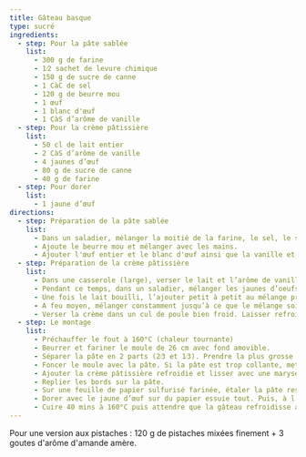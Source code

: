 ```yaml
---
title: Gâteau basque
type: sucré
ingredients:
  - step: Pour la pâte sablée
    list:
      - 300 g de farine
      - 1⁄2 sachet de levure chimique
      - 150 g de sucre de canne
      - 1 CàC de sel
      - 120 g de beurre mou
      - 1 œuf
      - 1 blanc d'œuf
      - 1 CàS d’arôme de vanille
  - step: Pour la crème pâtissière
    list:
      - 50 cl de lait entier
      - 2 CàS d’arôme de vanille
      - 4 jaunes d’œuf
      - 80 g de sucre de canne
      - 40 g de farine
  - step: Pour dorer
    list:
      - 1 jaune d’œuf
directions:
  - step: Préparation de la pâte sablée
    list:
      - Dans un saladier, mélanger la moitié de la farine, le sel, le sucre et levure.
      - Ajoute le beurre mou et mélanger avec les mains.
      - Ajouter l'œuf entier et le blanc d'œuf ainsi que la vanille et pétrir en ajoutant le restant de farine. Lorsque la pâte prend forme, former une boule et mettre au réfrigérateur (en couvrant le saladier d’un torchon propre) pour 2 h.
  - step: Préparation de la crème pâtissière
    list:
      - Dans une casserole (large), verser le lait et l’arôme de vanille. Mettre le lait à bouillir (surveiller la cuisson).
      - Pendant ce temps, dans un saladier, mélanger les jaunes d’oeufs avec le sucre et fouetter énergiquement afin que le mélange blanchisse (ou utiliser un batteur électrique). Puis ajouter la farine et bien mélanger.
      - Une fois le lait bouilli, l’ajouter petit à petit au mélange précédent tout en mélangeant. Puis remettre ce mélange dans la casserole.
      - A feu moyen, mélanger constamment jusqu’à ce que le mélange soit bien épais.
      - Verser la crème dans un cul de poule bien froid. Laisser refroidir 15 min et mettre au frigo avec un torchon propre par dessus pour 1 h.
  - step: Le montage
    list:
      - Préchauffer le fout à 160°C (chaleur tournante)
      - Beurrer et fariner le moule de 26 cm avec fond amovible.
      - Séparer la pâte en 2 parts (2⁄3 et 1⁄3). Prendre la plus grosse partie et la mettre dans le moule.
      - Foncer le moule avec la pâte. Si la pâte est trop collante, mettre un peu de farine sur les mains). Monter les bords de 4 cm de hauteur environ.
      - Ajouter la crème pâtissière refroidie et lisser avec une maryse.
      - Replier les bords sur la pâte.
      - Sur une feuille de papier sulfurisé farinée, étaler la pâte restante en cercle de la taille du moule. Puis retourner le couvercle sur le gâteau, appuyer sur les bords, puis délicatement, décoller le papier sulfurisé.
      - Dorer avec le jaune d’œuf sur du papier essuie tout. Puis, à l’aide d’une fourchette former des stries.
      - Cuire 40 mins à 160°C puis attendre que la gâteau refroidisse avant de le démouler.
---
```


Pour une version aux pistaches : 120 g de pistaches mixées finement + 3 goutes d'arôme d'amande amère.
